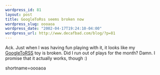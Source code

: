 ```yaml
--- 
wordpress_id: 81
layout: post
title: GoogleToRss seems broken now
wordpress_slug: oooaoa
wordpress_date: "2002-04-17T19:24:10-04:00"
wordpress_url: http://www.decafbad.com/blog/?p=81
---
```

<p>Ack.  Just when I was having fun playing with it, it looks like my <a href="http://www.decafbad.com/twiki/bin/view/Main/GoogleToRSS">GoogleToRSS</a> toy is broken.  Did I run out of plays for the month?  Damn.  I promise that it actually works, though :)</p>
<!--more-->
shortname=oooaoa
